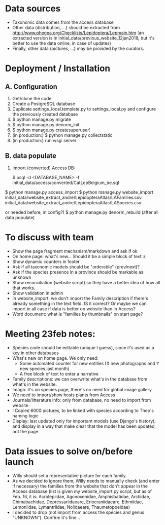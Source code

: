 Data sources
============

- Taxonomic data comes from the access database
- Other data (distribution, ...) should be extracted from http://www.phegea.org/Checklists/Lepidoptera/Lepmain.htm
(an extracted version is in initial_data/previous_website_12jan2018, but it's better to use the data online, in case of 
updates)
- Finally, other data (pictures, ...) may be provided by the curators.


Deployment / Installation
=========================

A. Configuration
----------------

1) Get/clone the code
2) Create a PostgreSQL database
3) Duplicate settings_local.template.py to settings_local.py and configure the previously created database
4) $ python manage.py migrate
5) $ python manage.py denorm_init
6) $ python manage.py createsuperuser)
7) (in production:) $ python manage.py collectstatic
8) (in production:) run wsgi server

B. data populate
----------------
    
1) Import (converted) Access DB:

    $ psql -d <DATABASE_NAME> -f initial_data/access/converted/CatLepBelgium_be.sql
    
$ python manage.py access_import
$ python manage.py website_import initial_data/website_extract_andre/LepidopteraAtlas/LAFamilies.csv initial_data/website_extract_andre/LepidopteraAtlas/LASpecies.csv

 or needed before, in config?)
$ python manage.py denorm_rebuild (after all data populate)
    
To discuss with team
====================

- Show the page fragment mechanism/markdown and ask if ok
- On home page: what's new... Should it be a simple block of text :(
- Show dynamic counters in footer
- Ask if all taxonomic models should be "orderable" (prev/next)?
- Ask if the species presence in a province should be markable as unknown
- Show reconciliation (website script) so they have a better idea of how all that works.
- Show validation in admin
- In website_import, we don't import the Family description if there's already something in the text field. IS it correct? 
Or maybe we can import in all case if data is better on website than in Access?
- Word document: what is "families by thumbnails" on start page?

Meeting 23feb notes:
====================

- Species code should be editable (unique I guess), since it's used as a key in other databases
- What's new on home page. We only need:
    - Some automated counter for new entities (X new photographs and Y new species last month)
    - A free block of text to enter a narrative
 - Family descriptions: we can overwrite what's in the database from what's in the website.
 - Imago: it's on species page, there's no need for  global image gallery
 - We need to import/show hosts plants from Access
 - Journals/litterature info: only from database, no need to import from website
 - I Copied 6000 pictures, to be linked with species according to Theo's naming logic
 - Display: last updated only for important models (use Django's history), and display in a way that make clear that the model has been updated, not the page  
 

Data issues to solve on/before launch
=====================================

- Willy should set a representative picture for each family.
- As we decided to ignore them, Willy needs to manually check (and enter if necessary) the families from the website 
that don't appear in the Access database (list is given my website_import.py script, but as of Feb. 16, it is: Acrolepiidae, 
Agonoxenidae, Amphisbatidae, Arctiidae, Chimabachidae, Depressariidaeare, Eriocraniidaeare, Ethmiidae, Lemoniidae, Lymantriidae, 
Nolidaeare, Thaumetopoeidae)
- I decided to drop (not import from access the species and genus "UNKNOWN"). Confirm it's fine...

